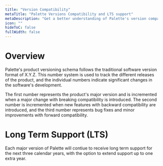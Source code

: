 ```yaml
---
title: "Version Compatibility"
metaTitle: "Palette Versions Compatibility and LTS support"
metaDescription: "Get a better understanding of Palette's version compability policy and how LTS support works."
icon: ""
hideToC: false
fullWidth: false
---
```


# Overview

Palette's product versioning schema follows the traditional software version format of X.Y.Z. This number system is used to track the different releases of the product, and the individual numbers indicate significant changes in the software's development. 

The first number represents the product's major version and is incremented when a major change with breaking compatibility is introduced. The second number is incremented when new features with backward compatibility are introduced, and the third number represents bug fixes and minor improvements with forward compatibility.


# Long Term Support (LTS)

Each major version of Palette will contiue to receive long term support for the next three calendar years, with the option to extend support up to one extra year.

<br />